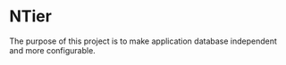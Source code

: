 # NTier

The purpose of this project is to make application database independent and more configurable.
